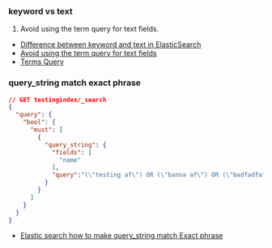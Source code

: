 ### keyword vs text

1. Avoid using the term query for text fields.

- [Difference between keyword and text in ElasticSearch](https://stackoverflow.com/questions/52845088/difference-between-keyword-and-text-in-elasticsearch)
- [Avoid using the term query for text fields](https://www.elastic.co/guide/en/elasticsearch/reference/current/query-dsl-term-query.html#avoid-term-query-text-fields)
- [Terms Query](https://www.elastic.co/guide/en/elasticsearch/reference/8.9/query-dsl-terms-query.html#query-dsl-terms-query)

### query_string match exact phrase
```json
// GET testingindex/_search
{
  "query": {
    "bool": {
      "must": [
        {
          "query_string": {
            "fields": [
              "name"
            ],
            "query":"(\"testing af\") OR (\"banna af\") OR (\"badfadfaf\")"
          }
        }
      ]
    }
  }
}
```

- [Elastic search how to make query_string match Exact phrase](https://stackoverflow.com/questions/55646622/elastic-search-how-to-make-query-string-match-exact-phrase)
